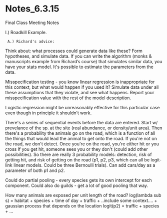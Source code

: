 # Notes_6.3.15
Final Class Meeting Notes

I.) Roadkill Example.

     A.) Richard's advice:

Think about: what processes could generate data like these?  Form hypotheses, and simulate data.  If you can write the algorithm (monks & manuscripts example from Richard’s course) that simulates similar data, you have your stats model.  It's possible to estimate the parameters from the data.

Misspecification testing - you know linear regression is inappropriate for this context, but what would happen if you used it?  Simulate data under all these assumptions that they violate, and see what happens.  Report your misspecification value with the rest of the model description.

Logistic regression might be unreasonably effective for this particular case even though in principle it shouldn’t work.

There's a series of sequential events before the data are entered.  Start w/ prevelance of the sp. at the site (real abundance, or density/unit area).  Then there's a probability the animals go on the road, which is a function of all the things that would lead the animal to get onto the road.  If you're not on the road, we don't detect.  Once you're on the road, you're either hit or you cross  If you get hit, someone sees you or they don't (could add other possibilities).  So there are really 3 probability models: detection, risk of getting hit, and risk of getting on the road (p1, p2, p3, which can all be logit-link linear models.  Could be three Bernoulli trials).  Can add cars/day as a parameter of both p1 and p2.

Could do partial pooling - every species gets its own intercept for each component.  Could also do guilds - get a lot of good pooling that way.  

How many animals are exposed per unit length of the road?
log(lambda sub s) = habitat + species + time of day + traffic + ..include some context.... + gaussian process that depends on the location
logit(p2) = traffic + species + ...






